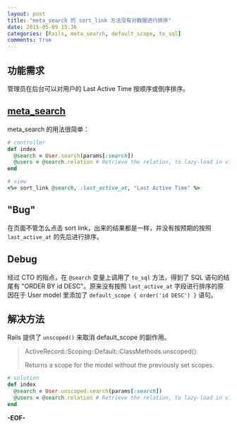 ```yaml
---
layout: post
title: "meta_search 的 sort_link 方法没有对数据进行排序"
date: 2015-05-09 15:36
categories: [Rails, meta_search, default_scope, to_sql]
comments: true
---
```


## 功能需求

管理员在后台可以对用户的 Last Active Time 按顺序或倒序排序。

## [meta_search](https://github.com/activerecord-hackery/meta_search)

meta_search 的用法很简单：

```ruby
# controller
def index
  @search = User.search(params[:search])
  @users = @search.relation # Retrieve the relation, to lazy-load in view
end
```

```ruby
# view
<%= sort_link @search, :last_active_at, "Last Active Time" %>
```

## "Bug"

在页面不管怎么点击 sort link，出来的结果都是一样，并没有按预期的按照 `last_active_at` 的先后进行排序。

## Debug

经过 CTO 的指点，在 `@search` 变量上调用了 `to_sql` 方法，得到了 SQL 语句的结尾有 "ORDER BY id DESC"。原来没有按照 `last_active_at` 字段进行排序的原因在于 User model 里添加了 `default_scope { order('id DESC') }` 语句。

## 解决方法

Rails 提供了 `unscoped()` 来取消 default_scope 的副作用。

> ActiveRecord::Scoping::Default::ClassMethods.unscoped():
>
> Returns a scope for the model without the previously set scopes.

```ruby
# solution
def index
  @search = User.unscoped.search(params[:search])
  @users = @search.relation # Retrieve the relation, to lazy-load in view
end
```

**-EOF-**
